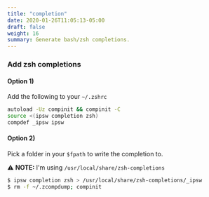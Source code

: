 ```yaml
---
title: "completion"
date: 2020-01-26T11:05:13-05:00
draft: false
weight: 16
summary: Generate bash/zsh completions.
---
```


### Add **zsh** completions

#### Option 1)

Add the following to your `~/.zshrc`

```bash
autoload -Uz compinit && compinit -C
source <(ipsw completion zsh)
compdef _ipsw ipsw
```

#### Option 2)

Pick a folder in your `$fpath` to write the completion to.

⚠️ **NOTE:** I'm using `/usr/local/share/zsh-completions`

```bash
$ ipsw completion zsh > /usr/local/share/zsh-completions/_ipsw
$ rm -f ~/.zcompdump; compinit
```
